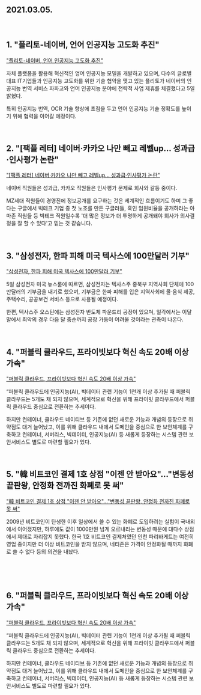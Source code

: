 ## 2021.03.05.

​    

## 1. "플리토-네이버, 언어 인공지능 고도화 추진"

["플리토-네이버, 언어 인공지능 고도화 추진"](https://news.naver.com/main/read.nhn?mode=LS2D&mid=shm&sid1=105&sid2=230&oid=003&aid=0010378188)

자체 플랫폼을 활용해 혁신적인 엉어 인공지능 모델을 개발하고 있으며, 다수의 글로벌 대표 IT기업들과 인공지능 고도화를 위한 기술 협약을 맺고 있는 플리토가 네이버의 인공지능 번역 서비스 파파고와 언어 인공지능 분야에 전략적 사업 제휴를 체결했다고 5일 밝혔다. 

특히 인공지능 번역, OCR 기술 향상에 초점을 두고 언어 인공지능 기술 정확도를 높이기 위해 협력을 이어갈 예정이다.



​    

## 2. "[팩플 레터] 네이버·카카오 나만 빼고 레벨up... 성과급·인사평가 논란"

["[팩플 레터] 네이버·카카오 나만 빼고 레벨up... 성과급·인사평가 논란"](https://mnews.joins.com/article/24005460#home)

네이버 직원들은 성과급, 카카오 직원들은 인사평가 문제로 회사와 갈등 중이다.

MZ세대 직원들이 경영진에 정보공개를 요구하는 것은 세계적인 흐름이기도 하며  그 좋다는 구글에서 빅테크 기업 중 첫 노조를 만든 구글러들, 흑인 임원비율을 공개하라는 아마존 직원들 등 빅테크 직원일수록 '더 많은 정보가 더 투명하게 공개돼야 회사가 의사결정을 잘 할 수 있다'고 믿는 것 같습니다. 



​    

## 3. "삼성전자, 한파 피해 미국 텍사스에 100만달러 기부"

["삼성전자, 한파 피해 미국 텍사스에 100만달러 기부"](https://news.naver.com/main/read.nhn?mode=LS2D&mid=shm&sid1=105&sid2=230&oid=092&aid=0002215321)

5일 삼성전자 미국 뉴스룸에 따르면, 삼성전자는 텍사스주 중북부 지역사회 단체에 100만달러의 기부금을 내기로 했으며, 기부금은 한파 피해를 입은 지역사회에 물·음식 제공, 주택수리, 공공보건 서비스 등으로 사용될 예정이다.

한편, 텍사스주 오스틴에는 삼성전자 반도체 파운드리 공장이 있으며, 일각에서는 이달 말에서 최악의 경우 다음 달 중순까지 공장 가동이 어려울 것이라는 관측이 나온다. 



​    

## 4. "퍼블릭 클라우드, 프라이빗보다 혁신 속도 20배 이상 가속"

["퍼블릭 클라우드, 프라이빗보다 혁신 속도 20배 이상 가속"](https://zdnet.co.kr/view/?no=20210305143202 )

“퍼블릭 클라우드에 인공지능(AI), 빅데이터 관련 기능이 1천개 이상 추가될 때 퍼블릭 클라우드는 5개도 채 되지 않으며, 세계적으로 혁신을 위해 프라이빗 클라우드에서 퍼블릭 클라우드 중심으로 전환하는 추세이다.

하지만 컨테이너, 클라우드 네이티브 등 기존에 없던 새로운 기능과 개념의 등장으로 취약점도 대거 늘어났고, 이를 위해   클라우드 내에서 도메인을 중심으로 한 보안체계를 구축하고 컨테이너, 서버리스, 빅데이터, 인공지능(AI) 등 새롭게 등장하는 시스템 관련 보안서비스도 별도로 마련할 필요가 있다.



​    

## 5. "韓 비트코인 결제 1호 상점 "이젠 안 받아요"…"변동성 끝판왕, 안정화 전까진 화폐로 못 써"

["韓 비트코인 결제 1호 상점 "이젠 안 받아요"…"변동성 끝판왕, 안정화 전까진 화폐로 못 써"](https://news.naver.com/main/read.nhn?mode=LS2D&mid=shm&sid1=105&sid2=230&oid=015&aid=0004508850)

2009년 비트코인이 탄생한 이후 일상에서 쓸 수 있는 화폐로 도입하려는 실험이 국내외에서 이어졌지만, 하루에도 값이 1000만원 넘게 오르내리는 변동성 때문에 대다수 상점에서 제대로 자리잡지 못했다. 한국 1호 비트코인 결제처였던 인천 파리바게트는 여전히 영업 중이지만 더 이상 비트코인을 받지 않으며, 네티즌은 가격이 안정화될 때까지 화폐로 쓸 수 없다 등의 의견을 내놨다.

​    

​    

## 6. "퍼블릭 클라우드, 프라이빗보다 혁신 속도 20배 이상 가속"

["퍼블릭 클라우드, 프라이빗보다 혁신 속도 20배 이상 가속"](https://zdnet.co.kr/view/?no=20210305143202 )

“퍼블릭 클라우드에 인공지능(AI), 빅데이터 관련 기능이 1천개 이상 추가될 때 퍼블릭 클라우드는 5개도 채 되지 않으며, 세계적으로 혁신을 위해 프라이빗 클라우드에서 퍼블릭 클라우드 중심으로 전환하는 추세이다.

하지만 컨테이너, 클라우드 네이티브 등 기존에 없던 새로운 기능과 개념의 등장으로 취약점도 대거 늘어났고, 이를 위해   클라우드 내에서 도메인을 중심으로 한 보안체계를 구축하고 컨테이너, 서버리스, 빅데이터, 인공지능(AI) 등 새롭게 등장하는 시스템 관련 보안서비스도 별도로 마련할 필요가 있다.

